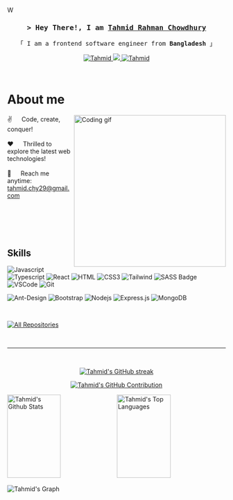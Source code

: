 W<!-- Intro  -->
<h3 align="center">
        <samp>&gt; Hey There!, I am
                <b><a target="_blank" href="https://www.linkedin.com/in/tahmid-chowdhury-1b55861ab/">Tahmid Rahman Chowdhury</a></b>
        </samp>
</h3>

<p align="center"> 
  <samp>
    「 I am a frontend software engineer from <b>Bangladesh</b> 」
    <br>
  </samp>
</p>

<p align="center">
 <a href="https://www.linkedin.com/in/tahmid-rahman-chowdhury/" target="_blank">
  <img src="https://img.shields.io/badge/LinkedIn-0077B5?style=for-the-badge&logo=linkedin&logoColor=white" alt="Tahmid"/>
 </a>
 <!-- <a href="https://twitter.com/" target="_blank">
  <img src="https://img.shields.io/badge/dev.to-0A0A0A?style=for-the-badge&logo=dev.to&logoColor=white" alt="mujammal" />
 </a> -->
 <a href="https://twitter.com/tahmid_td" target="_blank">
  <img src="https://img.shields.io/badge/Twitter-1DA1F2?style=for-the-badge&logo=twitter&logoColor=white" />
 </a>
 <a href="https://www.facebook.com/profile.php?id=100009333147215" target="_blank">
  <img src="https://img.shields.io/badge/Facebook-20BEFF?&style=for-the-badge&logo=facebook&logoColor=white" alt="Tahmid"  />
  </a> 
</p>
<br />

<!-- About Section -->

# About me

<p>
 <img align="right" width="350" src="https://miro.medium.com/v2/resize:fit:1358/1*gReLR6hZjwyBxHmfLN1AVw.gif" alt="Coding gif" />
  
 ✌️ &emsp; Code, create, conquer! <br/><br/>
 ❤️ &emsp; Thrilled to explore the latest web technologies!<br/><br/>
 📧 &emsp; Reach me anytime: tahmid.chy29@gmail.com<br/><br/>

</p>

<br/>
<br/>
<br/>

## Skills

![Javascript](https://img.shields.io/badge/Javascript-F0DB4F?style=for-the-badge&labelColor=black&logo=javascript&logoColor=F0DB4F)
![Typescript](https://img.shields.io/badge/Typescript-007acc?style=for-the-badge&labelColor=black&logo=typescript&logoColor=007acc)
![React](https://img.shields.io/badge/-React-61DBFB?style=for-the-badge&labelColor=black&logo=react&logoColor=61DBFB)
![HTML](https://img.shields.io/badge/HTML5-E34F26?style=for-the-badge&logo=html5&logoColor=white)
![CSS3](https://img.shields.io/badge/CSS3-1572B6?style=for-the-badge&logo=css3&logoColor=white)
![Tailwind](https://img.shields.io/badge/Tailwind_CSS-092749?style=for-the-badge&logo=tailwindcss&logoColor=06B6D4&labelColor=000000)
![SASS Badge](https://img.shields.io/badge/Sass-CC6699?style=for-the-badge&logo=sass&logoColor=white)
![VSCode](https://img.shields.io/badge/Visual_Studio-0078d7?style=for-the-badge&logo=visual%20studio&logoColor=white)
![Git](https://img.shields.io/badge/Git-F05032?style=for-the-badge&logo=git&logoColor=white)

![Ant-Design](https://img.shields.io/badge/AntDesign-0170FE?style=for-the-badge&logo=antdesign&logoColor=white)
![Bootstrap](https://img.shields.io/badge/Bootstrap-563D7C?style=for-the-badge&logo=bootstrap&logoColor=white)
![Nodejs](https://img.shields.io/badge/Nodejs-3C873A?style=for-the-badge&labelColor=black&logo=node.js&logoColor=3C873A)
![Express.js](https://img.shields.io/badge/Express.js-000000?style=for-the-badge&logo=express&logoColor=white)
![MongoDB](https://img.shields.io/badge/MongoDB-4EA94B?style=for-the-badge&logo=mongodb&logoColor=white)

 <!-- ![Next.js](https://img.shields.io/badge/next.js-000000?style=for-the-badge&logo=nextdotjs&logoColor=white) -->

<!--![Redux](https://img.shields.io/badge/Redux-593D88?style=for-the-badge&logo=redux&logoColor=white) -->
<!-- ![React Query](https://img.shields.io/badge/-React_Query-FF4154?style=for-the-badge&logo=react%20query&logoColor=white) -->

<br/>

<p align="left">
  <a href="https://github.com/CloudClown?tab=repositories" target="_blank"><img alt="All Repositories" title="All Repositories" src="https://img.shields.io/badge/-All%20Repos-2962FF?style=for-the-badge&logo=koding&logoColor=white"/></a>
</p>

<br/>
<hr/>
<br/>

<p align="center">
  <a href="https://github.com/CloudClown">
    <img src="https://github-readme-streak-stats.herokuapp.com/?user=CloudCLown&theme=radical&border=7F3FBF&background=0D1117" alt="Tahmid's GitHub streak"/>
  </a>
</p>

<p align="center">
  <a href="https://github.com/CloudClown">
    <img src="https://github-profile-summary-cards.vercel.app/api/cards/profile-details?username=CloudCLown&theme=radical" alt="Tahmid's GitHub Contribution"/>
  </a>
</p>

<a> 
    <a href="https://github.com/CloudClown"><img alt="Tahmid's Github Stats" src="https://denvercoder1-github-readme-stats.vercel.app/api?username=CloudCLown&show_icons=true&count_private=true&theme=react&border_color=7F3FBF&bg_color=0D1117&title_color=F85D7F&icon_color=F8D866" height="192px" width="49.5%"/></a>
  <a href="https://github.com/CloudClown"><img alt="Tahmid's Top Languages" src="https://denvercoder1-github-readme-stats.vercel.app/api/top-langs/?username=CloudCLown&langs_count=8&layout=compact&theme=react&border_color=7F3FBF&bg_color=0D1117&title_color=F85D7F&icon_color=F8D866" height="192px" width="49.5%"/></a>
  <br/>
</a>

![Tahmid's Graph](https://github-readme-activity-graph.vercel.app/graph?username=CloudCLown&custom_title=Tahmid%27s%20GitHub%20Activity%20Graph&bg_color=0D1117&color=7F3FBF&line=7F3FBF&point=7F3FBF&area_color=FFFFFF&title_color=FFFFFF&area=true)
